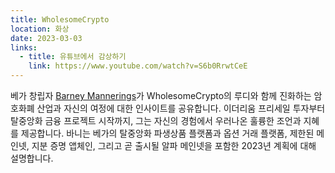 ```yaml
---
title: WholesomeCrypto
location: 화상
date: 2023-03-03
links:
  - title: 유튜브에서 감상하기
    link: https://www.youtube.com/watch?v=S6b0RrwtCeE
---
```


베가 창립자 <a href="https://twitter.com/barnabee" target="_blank">Barney Mannerings</a>가 WholesomeCrypto의 루디와 함께 진화하는 암호화폐 산업과 자신의 여정에 대한 인사이트를 공유합니다. 이더리움 프리세일 투자부터 탈중앙화 금융 프로젝트 시작까지, 그는 자신의 경험에서 우러나온 훌륭한 조언과 지혜를 제공합니다. 바니는 베가의 탈중앙화 파생상품 플랫폼과 옵션 거래 플랫폼, 제한된 메인넷, 지분 증명 앱체인, 그리고 곧 출시될 알파 메인넷을 포함한 2023년 계획에 대해 설명합니다.

